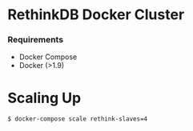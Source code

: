 # RethinkDB Docker Cluster

### Requirements
* Docker Compose
* Docker (>1.9)

# Scaling Up

```bash
$ docker-compose scale rethink-slaves=4
```